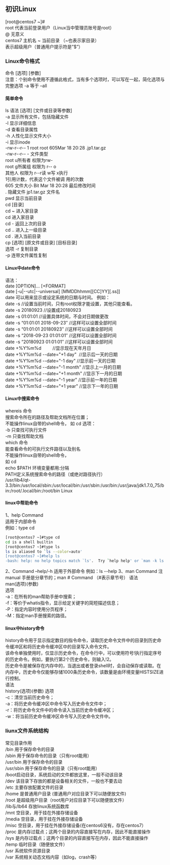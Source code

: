 ## 初识Linux  
[root@centos7 ~]#   
root 代表当前登录用户（Linux当中管理员账号是root）   
@ 无意义   
centos7 主机名 ~ 当前目录 （~也表示家目录）  
 表示超级用户（普通用户提示符是”$”）  
### Linux命令格式
  命令 [选项] [参数]   
注意：个别命令使用不遵循此格式，当有多个选项时，可以写在一起，简化选项与完整选项 -a 等于 –all  
#### 简单命令   
 ls 语法 [选项] [文件或目录等参数]      
-a 显示所有文件，包括隐藏文件  
 -l 显示详细信息   
-d 查看目录属性   
-h 人性化显示文件大小  
-i 显示inode   
-rw-r--r-- 1 root root 605Mar 18 20:28 .jp1.tar.gz   
-rw-r--r-- - 文件类型   
 root u所有者 权限为rw-  
root g所属组 权限为 r-- o      
其他人 权限为 r--r读 w写 x执行                  
 1引用计数，代表这个文件被调 用的次数                 
605 文件大小 Bit Mar 18     20:28 最后修改时间   
 . 隐藏文件 jp1.tar.gz 文件名    
 pwd 显示当前目录     
cd [目录]   
cd ~ 进入家目录   
cd 进入家目录   
cd - 返回上次的目录   
cd .. 进入上一级目录   
cd . 进入当前目录  
cp [选项] [原文件或目录] [目标目录]  
选项 -r 复制目录   
-p 连带文件属性复制 
#### Linux中date命令    
语法：   
date [OPTION]... [+FORMAT]                
date [-u|--utc|--universal] [MMDDhhmm[[CC]YY][.ss]]     
date 可以用来显示或设定系统的日期与时间。
例如：     
date -s //设置当前时间，只有root权限才能设置，其他只能查看。     
date -s 20180923 //设置成20180923   
date -s 01:01:01 //设置具体时间，不会对日期做更改    
date -s “01:01:01   2018-09-23″ //这样可以设置全部时间    
date -s “01:01:01 20180923″  //这样可以设置全部时间     
date -s “2018-09-23   01:01:01″ //这样可以设置全部时间    
date -s “20180923 01:01:01″  //这样可以设置全部时间    
date +%Y%m%d           //显示现在天年月日      
date +%Y%m%d --date="+1 day"  //显示后一天的日期    
date +%Y%m%d --date="-1 day" //显示前一天的日期    
date +%Y%m%d --date="-1 month" //显示上一月的日期    
date +%Y%m%d --date="+1 month" //显示下一月的日期    
date +%Y%m%d --date="-1 year" //显示前一年的日期     
date +%Y%m%d --date="+1 year" //显示下一年的日期     
#### Linux中搜索命令    
 whereis 命令      
搜索命令所在的路径及帮助文档所在位置；     
不能操作linux自带的shell命令，         如 cd 选项：          
-b 只查找可执行文件      
-m 只查找帮助文档       
which 命令     
能查看命令的可执行文件路径以及别名      
不能操作linux自带的shell命令，      
如 cd         
echo $PATH 环境变量都用:分隔    
PATH定义系统搜索命令的路径（或绝对路径执行）     
/usr/lib4/qt-3.3/bin:/usr/local/sbin:/usr/local/bin:/usr/sbin:/usr/bin:/usr/java/jdk1.7.0_75/bin:/root/.local/bin:/root/bin Linux
#### linux中帮助命令
1、help Command   
适用于内部命令   
例如：type cd
```bash
[root@centos7 ~]#type cd
cd is a shell builtin
[root@centos7 ~]#type ls
ls is aliased to `ls --color=auto'
[root@centos7 ~]#help ls
-bash: help: no help topics match `ls'.  Try `help help' or `man -k ls' or `info ls'.
```
2、Command –help/-h
适用于外部命令
例如：ls --help
3、man Command
注manual 手册是分章节的；man # Command （#表示章节号）
语法  
man(选项)(参数)  
选项  
-a：在所有的man帮助手册中搜索；   
-f：等价于whatis指令，显示给定关键字的简短描述信息；   
-P：指定内容时使用分页程序；   
-M：指定man手册搜索的路径。 
#### linux中history命令
history命令用于显示指定数目的指令命令，读取历史命令文件中的目录到历史命令缓冲区和将历史命令缓冲区中的目录写入命令文件。   
该命令单独使用时，仅显示历史命令，在命令行中，可以使用符号!执行指定序号的历史命令。例如，要执行第2个历史命令，则输入!2。     
历史命令是被保存在内存中的，当退出或者登录shell时，会自动保存或读取。在内存中，历史命令仅能够存储1000条历史命令，该数量是由环境变量HISTSIZE进行控制。         
语法    
history(选项)(参数)
选项     
-c：清空当前历史命令；   
-a：将历史命令缓冲区中命令写入历史命令文件中；   
-r：将历史命令文件中的命令读入当前历史命令缓冲区；   
-w：将当前历史命令缓冲区命令写入历史命令文件中。         
### liunx文件系统结构    
常见目录作用   
/bin 用于保存命令的目录   
/sbin 用于保存命令的目录（只有root能用）   
/usr/bin 用于保存命令的目录  
/usr/sbin 用于保存命令的目录（只有root能用）  
/boot启动目录，系统启动的文件都放这里，一般不动该目录  
/dev 该目录下存放的都是设备相关的文件，一般也不要去动   
/etc 主要存放配置文件的目录    
/home 是普通用户目录 (普通用户对应目录下可以随便放文件)   
/root 是超级用户目录（root用户对应目录下可以随便放文件）   
/lib与/lb64 存放linux系统函数库    
/mnt 空目录，用于挂在外接存储设备  
/media 空目录，用于挂在外接存储设备   
/misc 空目录，用于挂在外接存储设备(在centos6没有，存在centos7）   
/proc 是内存过载点；这两个目录的内容直接写在内存，因此不能直接操作    
/sys 是内存过载点；这两个目录的内容直接写在内存，因此不能直接操作    
/temp 临时目录（随便放文件）   
/usr 系统软件资源目录     
/var 系统相关动态文档内容（如log，crash等）        
